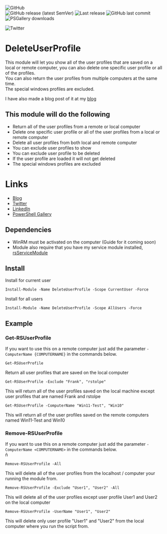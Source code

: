 ![GitHub](https://img.shields.io/github/license/rstolpe/DeleteUserProfile?style=plastic)  
![GitHub release (latest SemVer)](https://img.shields.io/github/v/release/rstolpe/DeleteUserProfile?sort=semver&style=plastic)  ![Last release](https://img.shields.io/github/release-date/rstolpe/DeleteUserProfile?style=plastic)
![GitHub last commit](https://img.shields.io/github/last-commit/rstolpe/DeleteUserProfile?style=plastic)  
![PSGallery downloads](https://img.shields.io/powershellgallery/dt/DeleteUserProfile?style=plastic)  
  
![Twitter](https://img.shields.io/twitter/follow/rstolpes)

# DeleteUserProfile
This module will let you show all of the user profiles that are saved on a local or remote computer, you can also delete one specific user profile or all of the profiles.  
You can also return the user profiles from multiple computers at the same time.  
The special windows profiles are excluded.  
  
I have also made a blog post of it at my [blog](https://stolpe.io/remove-user-profiles-from-windows/)

## This module will do the following
- Return all of the user profiles from a remote or local computer
- Delete one specific user profile or all of the user profiles from a local or remote computer
- Delete all user profiles from both local and remote computer
- You can exclude user profiles to show
- You can exclude user profile to be deleted
- If the user profile are loaded it will not get deleted
- The special windows profiles are excluded

# Links
* [Blog](https://stolpe.io)
* [Twitter](https://twitter.com/rstolpes)
* [LinkedIn](https://www.linkedin.com/in/rstolpe/)
* [PowerShell Gallery](https://www.powershellgallery.com/profiles/rstolpe)

## Dependencies
- WinRM must be activated on the computer (Guide for it coming soon)
- Module also require that you have my service module installed, [rsServiceModule](https://github.com/rstolpe/rsServiceModule)

## Install
Install for current user
```
Install-Module -Name DeleteUserProfile -Scope CurrentUser -Force
```
  
Install for all users
```
Install-Module -Name DeleteUserProfile -Scope AllUsers -Force
```

## Example
### Get-RSUserProfile
If you want to use this on a remote computer just add the parameter ```-ComputerName {COMPUTERNAME}``` in the commands below.  
  
```
Get-RSUserProfile
```
Return all user profiles that are saved on the local computer

```
Get-RSUserProfile -Exclude "Frank", "rstolpe"
```
This will return all of the user profiles saved on the local machine except user profiles that are named Frank and rstolpe

```
Get-RSUserProfile -ComputerName "Win11-Test", "Win10"
```
This will return all of the user profiles saved on the remote computers named Win11-Test and Win10

### Remove-RSUserProfile
If you want to use this on a remote computer just add the parameter ```-ComputerName <COMPUTERNAME>``` in the commands below.  
  ñ 
```
Remove-RSUserProfile -All
```
This will delete all of the user profiles from the localhost / computer your running the module from.

```
Remove-RSUserProfile -Exclude "User1", "User2" -All
```
This will delete all of the user profiles except user profile User1 and User2 on the local computer

```
Remove-RSUserProfile -UserName "User1", "User2"
```
This will delete only user profile "User1" and "User2" from the local computer where you run the script from.
